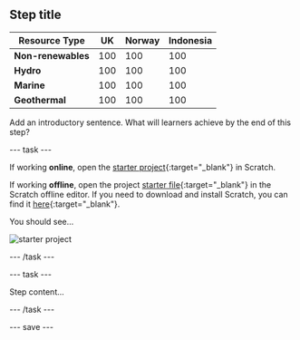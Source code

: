 ## Step title

Resource Type | UK | Norway | Indonesia
--- | --- | --- | --- 
**Non-renewables** | 100 | 100 | 100 
**Hydro** | 100 | 100 | 100 
**Marine** | 100 | 100 | 100 
**Geothermal** | 100 | 100 | 100 


Add an introductory sentence. What will learners achieve by the end of this step?

--- task ---

If working **online**, open the [starter project](http://rpf.io/p/en/projectName-on){:target="_blank"} in Scratch.
 
If working **offline**, open the project [starter file](http://rpf.io/p/en/projectName-get){:target="_blank"} in the Scratch offline editor. If you need to download and install Scratch, you can find it [here](https://scratch.mit.edu/download){:target="_blank"}.

You should see...
 
![starter project](images/starter_project.png)

--- /task ---

--- task ---

Step content...

--- /task ---

--- save ---
